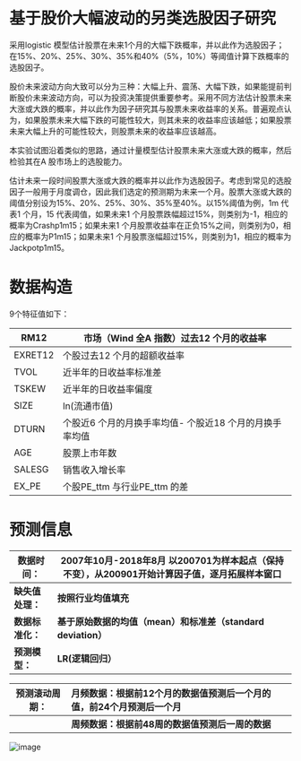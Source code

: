 # 基于股价大幅波动的另类选股因子研究

采用logistic 模型估计股票在未来1个月的大幅下跌概率，并以此作为选股因子；在15%、20%、25%、30%、35%和40%（5%，10%）等阈值计算下跌概率的选股因子。

股价未来波动方向大致可以分为三种：大幅上升、震荡、大幅下跌，如果能提前判断股价未来波动方向，可以为投资决策提供重要参考。采用不同方法估计股票未来大涨或大跌的概率，并以此作为因子研究其与股票未来收益率的关系。普遍观点认为，如果股票未来大幅下跌的可能性较大，则其未来的收益率应该越低；如果股票未来大幅上升的可能性较大，则股票未来的收益率应该越高。

本实验试图沿着类似的思路，通过计量模型估计股票未来大涨或大跌的概率，然后检验其在A 股市场上的选股能力。

估计未来一段时间股票大涨或大跌的概率并以此作为选股因子。考虑到常见的选股因子一般用于月度调仓，因此我们选定的预测期为未来一个月。股票大涨或大跌的阈值分别设为15%、20%、25%、30%、35%至40%。以15%阈值为例，1m 代表1 个月，15 代表阈值，如果未来1 个月股票跌幅超过15%，则类别为-1，相应的概率为Crashp1m15；如果未来1 个月股票收益率在正负15%之间，则类别为0，相应的概率为P1m15；如果未来1 个月股票涨幅超过15%，则类别为1，相应的概率为Jackpotp1m15。

 

# 数据构造

9个特征值如下：

| RM12    | 市场（Wind 全A 指数）过去12 个月的收益率                |
| ------- | ------------------------------------------------------- |
| EXRET12 | 个股过去12 个月的超额收益率                             |
| TVOL    | 近半年的日收益率标准差                                  |
| TSKEW   | 近半年的日收益率偏度                                    |
| SIZE    | ln(流通市值)                                            |
| DTURN   | 个股近6 个月的月换手率均值- 个股近18 个月的月换手率均值 |
| AGE     | 股票上市年数                                            |
| SALESG  | 销售收入增长率                                          |
| EX_PE   | 个股PE_ttm 与行业PE_ttm 的差                            |



# 预测信息



| 数据时间：       | 2007年10月-2018年8月                                                                                                                      以200701为样本起点（保持不变），从200901开始计算因子值，逐月拓展样本窗口 |
| ---------------- | ------------------------------------------------------------ |
| **缺失值处理：** | **按照行业均值填充**                                         |
| **数据标准化：** | **基于原始数据的均值（mean）和标准差（standard deviation）** |
| **预测模型：**   | **LR(逻辑回归）**                                            |

| 预测滚动周期： | 月频数据：根据前12个月的数据值预测后一个月的值，前24个月预测后一个月 |
| -------------- | :----------------------------------------------------------- |
|                | **周频数据：根据前48周的数据值预测后一周的数据**             |

 ![image](https://github.com/Miya-Su/Quantitative-Trading/tree/miya/image/基于股价大幅波动的另类选股因子研究01.png)